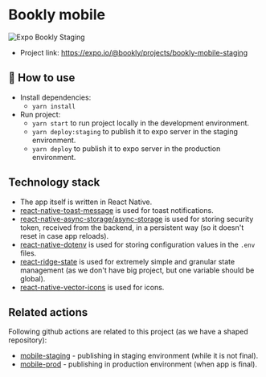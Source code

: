 # Bookly mobile
![Expo Bookly Staging](https://github.com/pwmini2020/bookly/workflows/Expo%20Bookly%20Staging/badge.svg)

- Project link: https://expo.io/@bookly/projects/bookly-mobile-staging

## 🚀 How to use
* Install dependencies:
  - `yarn install`
* Run project:
  - `yarn start` to run project locally in the development environment.
  - `yarn deploy:staging` to publish it to expo server in the staging environment.
  - `yarn deploy` to publish it to expo server in the production environment.
  
## Technology stack
* The app itself is written in React Native. 
* [react-native-toast-message](https://www.npmjs.com/package/react-native-toast-message) is used for toast notifications.
* [react-native-async-storage/async-storage](https://react-native-async-storage.github.io/async-storage/) is used for storing security token, received from the backend, in a persistent way (so it doesn't reset in case app reloads).
* [react-native-dotenv](https://www.npmjs.com/package/react-native-dotenv) is used for storing configuration values in the `.env` files.
* [react-ridge-state](https://www.npmjs.com/package/react-ridge-state) is used for extremely simple and granular state management (as we don't have big project, but one variable should be global).
* [react-native-vector-icons](https://github.com/oblador/react-native-vector-icons) is used for icons.

## Related actions
Following github actions are related to this project (as we have a shaped repository):
* [mobile-staging](https://github.com/pwmini2020/bookly/blob/mobile/.github/workflows/mobile-staging.yml) - publishing in staging environment (while it is not final).
* [mobile-prod](https://github.com/pwmini2020/bookly/blob/mobile/.github/workflows/mobile-prod.yml) - publishing in production environment (when app is final).

